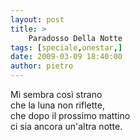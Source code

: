 ```yaml
---
layout: post
title: >
    Paradosso Della Notte
tags: [speciale,onestar,]
date: 2009-03-09 18:40:00
author: pietro
---
```

Mi sembra così strano<br/>che la luna non riflette,<br/>che dopo il prossimo mattino<br/>ci sia ancora un'altra notte.
